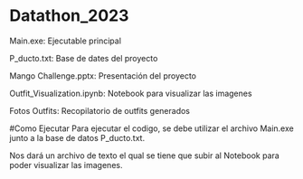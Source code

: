 # Datathon_2023
Main.exe: Ejecutable principal

P_ducto.txt: Base de dates del proyecto

Mango Challenge.pptx: Presentación del proyecto

Outfit_Visualization.ipynb: Notebook para visualizar las imagenes

Fotos Outfits: Recopilatorio de outfits generados

#Como Ejecutar
Para ejecutar el codigo, se debe utilizar el archivo Main.exe junto a la base de datos P_ducto.txt.

Nos dará un archivo de texto el qual se tiene que subir al Notebook para poder visualizar las imagenes.

